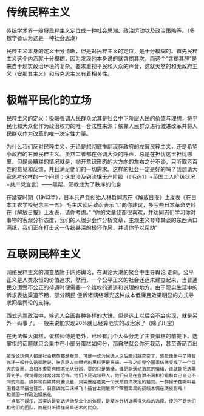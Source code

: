 # 传统民粹主义
传统学术界一般将民粹主义定位成一种社会思潮、政治运动以及政治策略等。（多数学者认为这是一种社会思潮）

民粹主义本身的定义十分清晰，但是对民粹主义的定位，是十分模糊的。首先民粹主义这个内涵就十分模糊，因为发现他本身说的就含糊其次，而这个“含糊其辞”是来自于现实政治环境的复杂。要求重视平民和大众的声音，这就天然的和无政府主义（安那其主义）和马克思主义有着相关性。

# 极端平民化的立场

民粹主义的定义：极端强调人民群众尤其是社会中下阶层人民的价值与理想，将平民化和大众化作为政治权力的唯一合法性来源；依靠人民群众进行激进改革并将人民群众作为改革的唯一决定性力量。

为什么我们反对民粹主义，无论是想彻底推翻现存政府的左翼民粹主义，还是希望小政府的右翼民粹主义。虽然二者都在强调大众的呼声，总是在担忧这里担忧哪里。但是最糟糕的情况就是，抛开意识形态的大方向的左右之分不谈，只听取老百姓的意见和反馈，并且满足他们的一切需求。这样的社会一定是好的吗？我想请大家思考这样的一个问题：这里涉及到流氓无产阶级（《毛选1》+英国工人阶级状况+共产党宣言）——黑帮、邪教成为了秩序的化身

在延安时期（1943年），日本共产党创始人林哲同志在《解放日报》上发表《在日本工农学校纪念三一五》
毛主席读后致函表示
	1.“向你建议，多写些日本革命史料在《解放日报》上发表，请你考虑。”
	“你的文章我都很喜欢，并劝同志们学习你对事物的客观分析态度，我们的人很少会作分析文章，主观主义夸夸其谈的东西满口满纸，我们正在打击这一传统甚深的极坏作风，并请你予以帮助”

# 互联网民粹主义
网络民粹主义的演变依附于网络舆论，在舆论大潮的聚合中主导舆论 走向。公平正义是人类永恒的价值追求，然而，一个公平正义的社会还远未建立起来，当普通民众遭受不公正的待遇时便需要一个维权的通道和说理的地方。由于现实生活中的诉求表达渠道不畅，部分网民 便诉诸网络曝光这种成本低廉且效果明显的方式寻求网络舆论的支持。


西式选票政治中，候选人会画各种各样的大饼。但是选上以后会不会实现，就是另外一码事了。一般来说能实现20%就已经算老实的政治家了（除了川宝）

在无法做大蛋糕，蛋糕师傅是老外，已经有几个大头分走了主要蛋糕的前提下。选掌柜的话题就只会集中在小部分蛋糕如何分，那自然就会你死我活，甚至奇葩百出


	按理说这俩人都是社会精英都是卷王，可是一成为候选人之后画风就突变了，感觉像是中了降智光环一般什么话都敢说，被各路人士曝光的黑料更是离谱。一夜之间整个国家仿佛变成了一个巨大的饭圈，真相不重要也根本无从分辨，要的只是情绪。谁更能调动选民的情绪，谁就能把选票弄到手。我觉得这非常非常恐怖。他们不是选领导人，他们只是在宣泄不满和狩猎和自己意见不同的同胞。媒体和自媒体只要流量，只需要给选民一个天命由你决定的错觉。一群猴子在嘶叫着围着选举擂台狂欢，目露凶光口沫横飞！擂台上则是两个带着面具的提线木偶在演皮影戏！
	和美国一样政治娱乐化
	一点都不娱乐，其实这是竞选活动专业化的体现，是精准分析选票得失后的选择。傻的不是他们和他们的团队，而是只听得懂简单话术的民众。